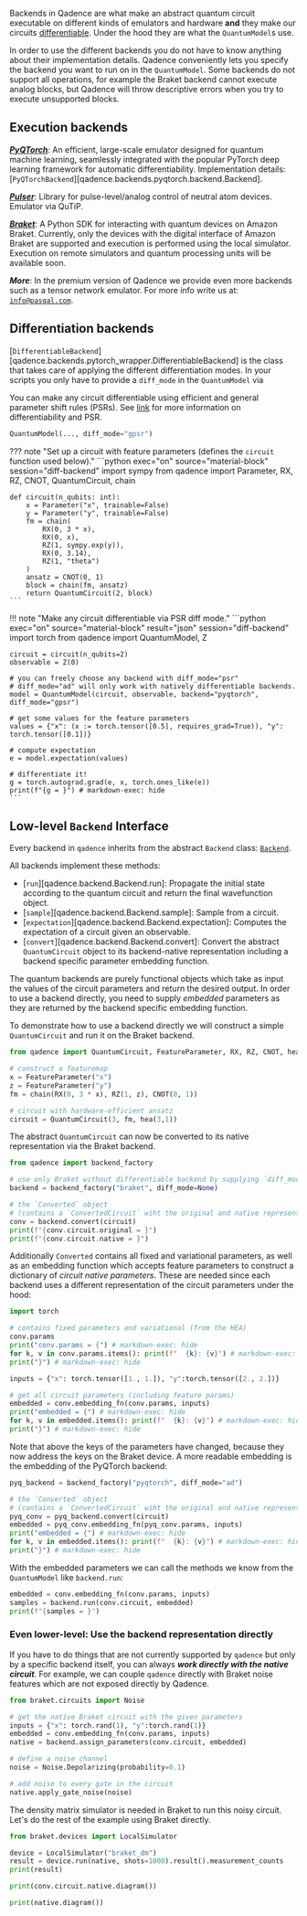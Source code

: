 Backends in Qadence are what make an abstract quantum circuit executable on different kinds of
emulators and hardware **and** they make our circuits
[differentiable](https://en.wikipedia.org/wiki/Automatic_differentiation).  Under the hood they are
what the `QuantumModel`s use.

In order to use the different backends you do not have to know anything about their implementation
details. Qadence conveniently lets you specify the backend you want to run on in the `QuantumModel`.
Some backends do not support all operations, for example the Braket backend cannot execute analog
blocks, but Qadence will throw descriptive errors when you try to execute unsupported blocks.

## Execution backends

[_**PyQTorch**_](https://github.com/pasqal-io/PyQ): An efficient, large-scale emulator designed for
quantum machine learning, seamlessly integrated with the popular PyTorch deep learning framework for automatic differentiability.
Implementation details: [`PyQTorchBackend`][qadence.backends.pyqtorch.backend.Backend].

[_**Pulser**_](https://pulser.readthedocs.io/en/stable/): Library for pulse-level/analog control of
neutral atom devices. Emulator via QuTiP.

[_**Braket**_](https://github.com/aws/amazon-braket-sdk-python):  A Python SDK for interacting with
quantum devices on Amazon Braket. Currently, only the devices with the digital interface of Amazon Braket
are supported and execution is performed using the local simulator. Execution on remote simulators and
quantum processing units will be available soon.

_**More**_: In the premium version of Qadence we provide even more backends such as a tensor network
emulator. For more info write us at: [`info@pasqal.com`](mailto:info@pasqal.com).

## Differentiation backends

[`DifferentiableBackend`][qadence.backends.pytorch_wrapper.DifferentiableBackend] is the class
that takes care of applying the different differentiation modes.
In your scripts you only have to provide a `diff_mode` in the `QuantumModel` via

You can make any circuit differentiable using efficient and general parameter shift rules (PSRs).
See [link](...) for more information on differentiability and PSR.
```python
QuantumModel(..., diff_mode="gpsr")
```


??? note "Set up a circuit with feature parameters (defines the `circuit` function used below)."
    ```python exec="on" source="material-block" session="diff-backend"
    import sympy
    from qadence import Parameter, RX, RZ, CNOT, QuantumCircuit, chain

    def circuit(n_qubits: int):
        x = Parameter("x", trainable=False)
        y = Parameter("y", trainable=False)
        fm = chain(
            RX(0, 3 * x),
            RX(0, x),
            RZ(1, sympy.exp(y)),
            RX(0, 3.14),
            RZ(1, "theta")
        )
        ansatz = CNOT(0, 1)
        block = chain(fm, ansatz)
        return QuantumCircuit(2, block)
    ```

!!! note "Make any circuit differentiable via PSR diff mode."
    ```python exec="on" source="material-block" result="json" session="diff-backend"
    import torch
    from qadence import QuantumModel, Z

    circuit = circuit(n_qubits=2)
    observable = Z(0)

    # you can freely choose any backend with diff_mode="psr"
    # diff_mode="ad" will only work with natively differentiable backends.
    model = QuantumModel(circuit, observable, backend="pyqtorch", diff_mode="gpsr")

    # get some values for the feature parameters
    values = {"x": (x := torch.tensor([0.5], requires_grad=True)), "y": torch.tensor([0.1])}

    # compute expectation
    e = model.expectation(values)

    # differentiate it!
    g = torch.autograd.grad(e, x, torch.ones_like(e))
    print(f"{g = }") # markdown-exec: hide
    ```


## Low-level `Backend` Interface

Every backend in `qadence` inherits from the abstract `Backend` class:
[`Backend`](../backends/backend.md).

All backends implement these methods:

- [`run`][qadence.backend.Backend.run]: Propagate the initial state according to the quantum circuit and return the final wavefunction object.
- [`sample`][qadence.backend.Backend.sample]: Sample from a circuit.
- [`expectation`][qadence.backend.Backend.expectation]: Computes the expectation of a circuit given
    an observable.
- [`convert`][qadence.backend.Backend.convert]: Convert the abstract `QuantumCircuit` object to
    its backend-native representation including a backend specific parameter embedding function.

The quantum backends are purely functional objects which take as input the values of the circuit
parameters and return the desired output.  In order to use a backend directly, you need to supply
*embedded* parameters as they are returned by the backend specific embedding function.

To demonstrate how to use a backend directly we will construct a simple `QuantumCircuit` and run it
on the Braket backend.

```python exec="on" source="material-block" session="low-level-braket"
from qadence import QuantumCircuit, FeatureParameter, RX, RZ, CNOT, hea, chain

# construct a featuremap
x = FeatureParameter("x")
z = FeatureParameter("y")
fm = chain(RX(0, 3 * x), RZ(1, z), CNOT(0, 1))

# circuit with hardware-efficient ansatz
circuit = QuantumCircuit(3, fm, hea(3,1))
```

The abstract `QuantumCircuit` can now be converted to its native representation via the Braket
backend.

```python exec="on" source="material-block" result="json" session="low-level-braket"
from qadence import backend_factory

# use only Braket without differentiable backend by supplying `diff_mode=None`:
backend = backend_factory("braket", diff_mode=None)

# the `Converted` object
# (contains a `ConvertedCircuit` wiht the original and native representation)
conv = backend.convert(circuit)
print(f"{conv.circuit.original = }")
print(f"{conv.circuit.native = }")
```

Additionally `Converted` contains all fixed and variational parameters, as well as an embedding
function which accepts feature parameters to construct a dictionary of *circuit native parameters*. These are needed since each backend uses a different representation of the circuit parameters under the hood:

```python exec="on" source="material-block" result="json" session="low-level-braket"
import torch

# contains fixed parameters and variational (from the HEA)
conv.params
print("conv.params = {") # markdown-exec: hide
for k, v in conv.params.items(): print(f"  {k}: {v}") # markdown-exec: hide
print("}") # markdown-exec: hide

inputs = {"x": torch.tensor([1., 1.]), "y":torch.tensor([2., 2.])}

# get all circuit parameters (including feature params)
embedded = conv.embedding_fn(conv.params, inputs)
print("embedded = {") # markdown-exec: hide
for k, v in embedded.items(): print(f"  {k}: {v}") # markdown-exec: hide
print("}") # markdown-exec: hide
```

Note that above the keys of the parameters have changed, because they now address the keys on the
Braket device. A more readable embedding is the embedding of the PyQTorch backend:
```python exec="on" source="material-block" result="json" session="low-level-braket"
pyq_backend = backend_factory("pyqtorch", diff_mode="ad")

# the `Converted` object
# (contains a `ConvertedCircuit` wiht the original and native representation)
pyq_conv = pyq_backend.convert(circuit)
embedded = pyq_conv.embedding_fn(pyq_conv.params, inputs)
print("embedded = {") # markdown-exec: hide
for k, v in embedded.items(): print(f"  {k}: {v}") # markdown-exec: hide
print("}") # markdown-exec: hide
```

With the embedded parameters we can call the methods we know from the `QuantumModel` like
`backend.run`:
```python exec="on" source="material-block" result="json" session="low-level-braket"
embedded = conv.embedding_fn(conv.params, inputs)
samples = backend.run(conv.circuit, embedded)
print(f"{samples = }")
```

### Even lower-level: Use the backend representation directly

If you have to do things that are not currently supported by `qadence` but only by a specific backend
itself, you can always _**work directly with the native circuit**_.
For example, we can couple `qadence` directly with Braket noise features which are not exposed directly by Qadence.
```python exec="on" source="material-block" session="low-level-braket"
from braket.circuits import Noise

# get the native Braket circuit with the given parameters
inputs = {"x": torch.rand(1), "y":torch.rand(1)}
embedded = conv.embedding_fn(conv.params, inputs)
native = backend.assign_parameters(conv.circuit, embedded)

# define a noise channel
noise = Noise.Depolarizing(probability=0.1)

# add noise to every gate in the circuit
native.apply_gate_noise(noise)
```

The density matrix simulator is needed in Braket to run this noisy circuit. Let's do the rest of the
example using Braket directly.
```python exec="on" source="material-block" result="json" session="low-level-braket"
from braket.devices import LocalSimulator

device = LocalSimulator("braket_dm")
result = device.run(native, shots=1000).result().measurement_counts
print(result)
```
```python exec="on" source="material-block" result="json" session="low-level-braket"
print(conv.circuit.native.diagram())
```
```python exec="on" source="material-block" result="json" session="low-level-braket"
print(native.diagram())
```
